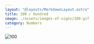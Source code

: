 ```yaml
---
layout: "@layouts/MarkdownLayout.astro"
title: 100 / Hundred
image: ./assets/images-of-signs/100.gif
category: Numbers
---
```


![100](@signs/100.gif)
